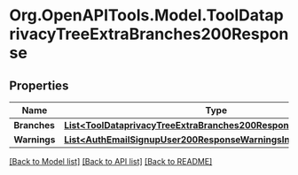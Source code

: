 # Org.OpenAPITools.Model.ToolDataprivacyTreeExtraBranches200Response

## Properties

Name | Type | Description | Notes
------------ | ------------- | ------------- | -------------
**Branches** | [**List&lt;ToolDataprivacyTreeExtraBranches200ResponseBranchesInner&gt;**](ToolDataprivacyTreeExtraBranches200ResponseBranchesInner.md) |  | 
**Warnings** | [**List&lt;AuthEmailSignupUser200ResponseWarningsInner&gt;**](AuthEmailSignupUser200ResponseWarningsInner.md) |  | [optional] 

[[Back to Model list]](../README.md#documentation-for-models) [[Back to API list]](../README.md#documentation-for-api-endpoints) [[Back to README]](../README.md)

